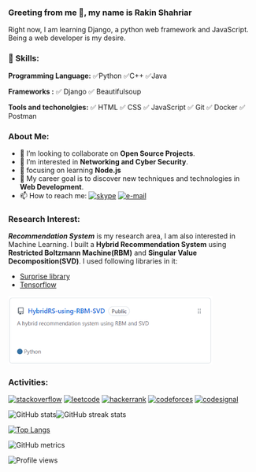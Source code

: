 ### Greeting from me 👋, my name is Rakin Shahriar

Right now, I am learning Django, a python web framework and JavaScript. Being a web developer is my desire. 

### 🎳 Skills: 
**Programming Language:** ✅Python  ✅C++  ✅Java

**Frameworks :** ✅ Django  ✅ Beautifulsoup 

**Tools and techonolgies:** ✅ HTML ✅ CSS ✅ JavaScript ✅ Git ✅ Docker ✅ Postman


### About Me: 
- 💞 I’m looking to collaborate on **Open Source Projects**. 
- 👀 I’m interested in **Networking and Cyber Security**.
- 🌱 focusing on learning **Node.js**
- 🥅 My career goal is to discover new techniques and technologies in **Web Development**.
- 📫 How to reach me: [<img src='https://winaero.com/blog/wp-content/uploads/2020/04/Skype-Icon-Logo-Big-256-2020.png' alt='skype' height='15'>](https://join.skype.com/invite/wdX8t4JazeJ7) [<img src='https://pbs.twimg.com/media/ERM-m8qXYAEpafU.png' alt='e-mail' height='15'>](mailto:rakin@devsnet.com)

### Research Interest:

***Recommendation System*** is my research area, I am also interested in Machine Learning. I built a **Hybrid Recommendation System** using **Restricted
Boltzmann Machine(RBM)** and **Singular Value Decomposition(SVD)**. I used following libraries in it:
- [Surprise library](http://surpriselib.com/)
- [Tensorflow](https://www.tensorflow.org/)

[<img src='Screenshot 2022-03-21 114957.png' alt='github' height='140'>](https://github.com/rakinplaban/HybridRS-using-RBM-SVD)

 
### Activities:
[<img src='https://upload.wikimedia.org/wikipedia/commons/thumb/e/ef/Stack_Overflow_icon.svg/768px-Stack_Overflow_icon.svg.png' alt='stackoverflow' height='20'>](https://stackoverflow.com/users/16396049/rakin235?tab=profile)     [<img src='https://upload.wikimedia.org/wikipedia/commons/1/19/LeetCode_logo_black.png' alt='leetcode' height='20'>](https://leetcode.com/rakin54/)  [<img src='https://upload.wikimedia.org/wikipedia/commons/6/65/HackerRank_logo.png' alt='hackerrank' height='20'>](https://www.hackerrank.com/rakinshahriar54?hr_r=1)  [<img src='https://lh3.googleusercontent.com/WsR_f03nbqW3qZjCZeXUYmnmhSWXo3hQhLX9hgl9QHydCgbXQi_VJeAwnmtuIgTHKdQ=h200' alt='codeforces' height='20'>](https://codeforces.com/profile/RakinSP) [<img src='https://s4-recruiting.cdn.greenhouse.io/external_greenhouse_job_boards/logos/400/037/100/original/CodeSignal_Symbol_RGB.png?1665521048' alt='codesignal' height='15'>](https://app.codesignal.com/profile/rakin_shah_p)


![GitHub stats](https://github-readme-stats.vercel.app/api?username=rakinplaban&show_icons=true&theme=dark)![GitHub streak stats](https://github-readme-streak-stats.herokuapp.com/?user=rakinplaban&theme=radical)  

[![Top Langs](https://github-readme-stats.vercel.app/api/top-langs/?username=rakinplaban&theme=dark)](https://github.com/anuraghazra/github-readme-stats)

![GitHub metrics](https://metrics.lecoq.io/rakinplaban) 
<!-- ![GitHub Activity Graph](https://activity-graph.herokuapp.com/graph?username=rakinplaban)   -->





![Profile views](https://gpvc.arturio.dev/rakinplaban)  
